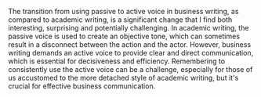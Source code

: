 
The transition from using passive to active voice in business writing, as compared to academic writing, is a significant change that I find both interesting, surprising and potentially challenging. In academic writing, the passive voice is  used to create an objective tone, which can sometimes result in a disconnect between the action and the actor. However, business writing demands an active voice to provide clear and direct communication, which is essential for decisiveness and efficiency. Remembering to consistently use the active voice can be a challenge, especially for those of us accustomed to the more detached style of academic writing, but it's crucial for effective business communication.



